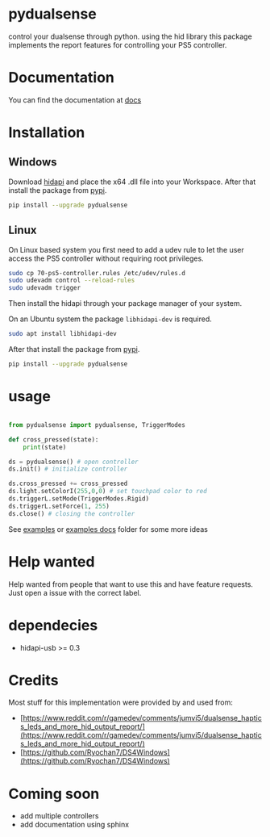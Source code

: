 # pydualsense
control your dualsense through python. using the hid library this package implements the report features for controlling your PS5 controller.

# Documentation

You can find the documentation at [docs](https://flok.github.io/pydualsense/)

# Installation


## Windows 
Download [hidapi](https://github.com/libusb/hidapi/releases) and place the x64 .dll file into your Workspace. After that install the package from [pypi](https://pypi.org/project/pydualsense/). 

```bash
pip install --upgrade pydualsense
```

## Linux

On Linux based system you first need to add a udev rule to let the user access the PS5 controller without requiring root privileges.

```bash
sudo cp 70-ps5-controller.rules /etc/udev/rules.d
sudo udevadm control --reload-rules
sudo udevadm trigger
```

Then install the hidapi through your package manager of your system.

On an Ubuntu system the package ```libhidapi-dev``` is required.

```bash
sudo apt install libhidapi-dev
```

After that install the package from [pypi](https://pypi.org/project/pydualsense/). 

```bash
pip install --upgrade pydualsense
```

# usage

```python

from pydualsense import pydualsense, TriggerModes

def cross_pressed(state):
    print(state)

ds = pydualsense() # open controller
ds.init() # initialize controller

ds.cross_pressed += cross_pressed
ds.light.setColorI(255,0,0) # set touchpad color to red
ds.triggerL.setMode(TriggerModes.Rigid)
ds.triggerL.setForce(1, 255)
ds.close() # closing the controller
```

See [examples](https://github.com/flok/pydualsense/tree/master/examples) or [examples docs](https://flok.github.io/pydualsense/examples.html) folder for some more ideas

# Help wanted

Help wanted from people that want to use this and have feature requests. Just open a issue with the correct label.

# dependecies

- hidapi-usb >= 0.3

# Credits


Most stuff for this implementation were provided by and used from:


- [https://www.reddit.com/r/gamedev/comments/jumvi5/dualsense_haptics_leds_and_more_hid_output_report/](https://www.reddit.com/r/gamedev/comments/jumvi5/dualsense_haptics_leds_and_more_hid_output_report/)
- [https://github.com/Ryochan7/DS4Windows](https://github.com/Ryochan7/DS4Windows)

# Coming soon

- add multiple controllers
- add documentation using sphinx

